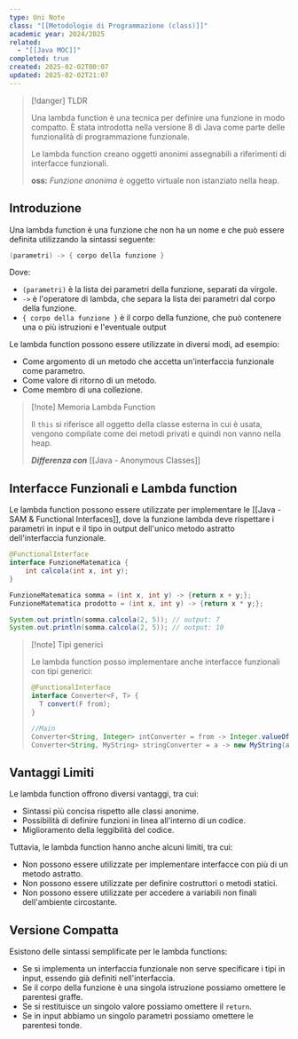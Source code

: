 ```yaml
---
type: Uni Note
class: "[[Metodologie di Programmazione (class)]]"
academic year: 2024/2025
related:
  - "[[Java MOC]]"
completed: true
created: 2025-02-02T00:07
updated: 2025-02-02T21:07
---
```

>[!danger] TLDR
>
>Una lambda function è una tecnica per definire una funzione in modo compatto. È stata introdotta nella versione 8 di Java come parte delle funzionalità di programmazione funzionale.
>
>Le lambda function creano oggetti anonimi assegnabili a riferimenti di interfacce funzionali. 
>
>**oss:** *Funzione anonima* è oggetto virtuale non istanziato nella heap.

## Introduzione

Una lambda function è una funzione che non ha un nome e che può essere definita utilizzando la sintassi seguente:

```java
(parametri) -> { corpo della funzione }
```

Dove:
- `(parametri)` è la lista dei parametri della funzione, separati da virgole.
- `->` è l'operatore di lambda, che separa la lista dei parametri dal corpo della funzione.
- `{ corpo della funzione }` è il corpo della funzione, che può contenere una o più istruzioni e l'eventuale output

Le lambda function possono essere utilizzate in diversi modi, ad esempio:

- Come argomento di un metodo che accetta un'interfaccia funzionale come parametro.
- Come valore di ritorno di un metodo.
- Come membro di una collezione.

>[!note] Memoria Lambda Function
>
>Il `this` si riferisce all oggetto della classe esterna in cui è usata, vengono compilate come dei metodi privati e quindi non vanno nella heap.
>
>***Differenza con*** [[Java - Anonymous Classes]]

## Interfacce Funzionali e Lambda function

Le lambda function possono essere utilizzate per implementare le [[Java - SAM & Functional Interfaces]], dove la funzione lambda deve rispettare i parametri in input e il tipo in output dell'unico metodo astratto dell'interfaccia funzionale.

```java
@FunctionalInterface 
interface FunzioneMatematica {     
	int calcola(int x, int y); 
} 
```

```java
FunzioneMatematica somma = (int x, int y) -> {return x + y;};
FunzioneMatematica prodotto = (int x, int y) -> {return x * y;};

System.out.println(somma.calcola(2, 5)); // output: 7
System.out.println(somma.calcola(2, 5)); // output: 10
```

>[!note] Tipi generici
>
>Le lambda function posso implementare anche interfacce funzionali con tipi generici:
>
>```java
>@FunctionalInterface 
>interface Converter<F, T> {     
>	T convert(F from); 
>}
>
>//Main
>Converter<String, Integer> intConverter = from -> Integer.valueOf(from);
>Converter<String, MyString> stringConverter = a -> new MyString(a)
>```

## Vantaggi Limiti

Le lambda function offrono diversi vantaggi, tra cui:

- Sintassi più concisa rispetto alle classi anonime.
- Possibilità di definire funzioni in linea all'interno di un codice.
- Miglioramento della leggibilità del codice.

Tuttavia, le lambda function hanno anche alcuni limiti, tra cui:

- Non possono essere utilizzate per implementare interfacce con più di un metodo astratto.
- Non possono essere utilizzate per definire costruttori o metodi statici.
- Non possono essere utilizzate per accedere a variabili non finali dell'ambiente circostante.

## Versione Compatta

Esistono delle sintassi semplificate per le lambda functions:

- Se si implementa un interfaccia funzionale non serve specificare i tipi in input, essendo già definiti nell'interfaccia.
- Se il corpo della funzione è una singola istruzione possiamo omettere le parentesi graffe.
- Se si restituisce un singolo valore possiamo omettere il `return`.
- Se in input abbiamo un singolo parametri possiamo omettere le parentesi tonde.



